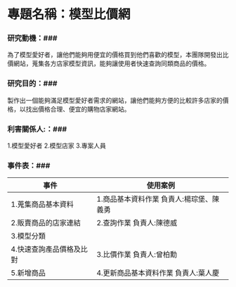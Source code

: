 # 專題名稱：模型比價網 #
### 研究動機：###

為了模型愛好者，讓他們能夠用便宜的價格買到他們喜歡的模型，本團隊開發出比價網站，蒐集各方店家模型資訊，能夠讓使用者快速查詢同類商品的價格。

### 研究目的：###

製作出一個能夠滿足模型愛好者需求的網站，讓他們能夠方便的比較許多店家的價格，以找出價格合理、便宜的購物店家網站。

### 利害關係人:：###

1.模型愛好者
2.模型店家
3.專案人員

### 事件表：###

|事件                     |使用案例                                 |
|-------------------------|-----------------------------------------|
|1.蒐集商品基本資料       |1.商品基本資料作業 負責人:楊琮堡、陳義勇 |
|2.販賣商品的店家連結     |2.查詢作業 負責人:陳德威                 |
|3.模型分類               |                                         |
|4.快速查詢產品價格及比對 |3.比價作業 負責人:曾柏勳                 |
|5.新增商品               |4.更新商品基本資料作業 負責人:葉人慶     |













